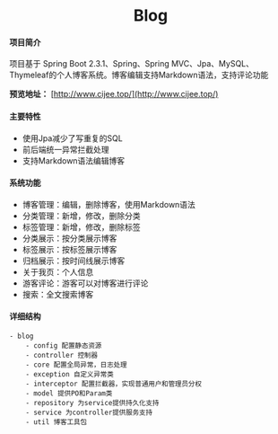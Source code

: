 <h1 style="text-align: center">Blog</h1>

#### 项目简介
项目基于 Spring Boot 2.3.1、Spring、Spring MVC、Jpa、MySQL、Thymeleaf的个人博客系统。博客编辑支持Markdown语法，支持评论功能

**预览地址：**  [http://www.cijee.top/](http://www.cijee.top/)

#### 主要特性
- 使用Jpa减少了写重复的SQL
- 前后端统一异常拦截处理
- 支持Markdown语法编辑博客

####  系统功能
- 博客管理：编辑，删除博客，使用Markdown语法
- 分类管理：新增，修改，删除分类
- 标签管理：新增，修改，删除标签
- 分类展示：按分类展示博客
- 标签展示：按标签展示博客
- 归档展示：按时间线展示博客
- 关于我页：个人信息
- 游客评论：游客可以对博客进行评论
- 搜索：全文搜索博客

#### 详细结构

```
- blog
	- config 配置静态资源
	- controller 控制器
	- core 配置全局异常，日志处理
	- exception 自定义异常类
	- interceptor 配置拦截器，实现普通用户和管理员分权
	- model 提供PO和Param类
	- repository 为service提供持久化支持
	- service 为controller提供服务支持
	- util 博客工具包
```
